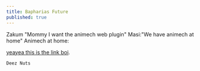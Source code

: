 ```yaml
---
title: Bapharias Future
published: true
---
```


Zakum "Mommy I want the animech web plugin" 
Masi:"We have animech at home" 
Animech at home:

[yeayea this is the link boi](https://mtmokata.github.io/bapharia/public/).




```
Deez Nuts
```
